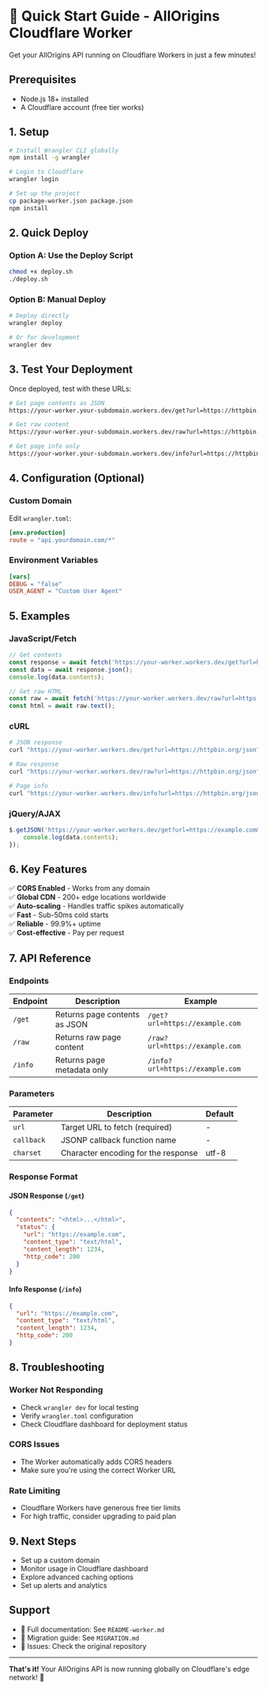 # 🚀 Quick Start Guide - AllOrigins Cloudflare Worker

Get your AllOrigins API running on Cloudflare Workers in just a few minutes!

## Prerequisites

- Node.js 18+ installed
- A Cloudflare account (free tier works)

## 1. Setup

```bash
# Install Wrangler CLI globally
npm install -g wrangler

# Login to Cloudflare
wrangler login

# Set up the project
cp package-worker.json package.json
npm install
```

## 2. Quick Deploy

### Option A: Use the Deploy Script
```bash
chmod +x deploy.sh
./deploy.sh
```

### Option B: Manual Deploy
```bash
# Deploy directly
wrangler deploy

# Or for development
wrangler dev
```

## 3. Test Your Deployment

Once deployed, test with these URLs:

```bash
# Get page contents as JSON
https://your-worker.your-subdomain.workers.dev/get?url=https://httpbin.org/json

# Get raw content
https://your-worker.your-subdomain.workers.dev/raw?url=https://httpbin.org/html

# Get page info only
https://your-worker.your-subdomain.workers.dev/info?url=https://httpbin.org/json
```

## 4. Configuration (Optional)

### Custom Domain
Edit `wrangler.toml`:
```toml
[env.production]
route = "api.yourdomain.com/*"
```

### Environment Variables
```toml
[vars]
DEBUG = "false"
USER_AGENT = "Custom User Agent"
```

## 5. Examples

### JavaScript/Fetch
```javascript
// Get contents
const response = await fetch('https://your-worker.workers.dev/get?url=https://example.com');
const data = await response.json();
console.log(data.contents);

// Get raw HTML
const raw = await fetch('https://your-worker.workers.dev/raw?url=https://example.com');
const html = await raw.text();
```

### cURL
```bash
# JSON response
curl "https://your-worker.workers.dev/get?url=https://httpbin.org/json"

# Raw response
curl "https://your-worker.workers.dev/raw?url=https://httpbin.org/json"

# Page info
curl "https://your-worker.workers.dev/info?url=https://httpbin.org/json"
```

### jQuery/AJAX
```javascript
$.getJSON('https://your-worker.workers.dev/get?url=https://example.com&callback=?', function(data) {
    console.log(data.contents);
});
```

## 6. Key Features

✅ **CORS Enabled** - Works from any domain  
✅ **Global CDN** - 200+ edge locations worldwide  
✅ **Auto-scaling** - Handles traffic spikes automatically  
✅ **Fast** - Sub-50ms cold starts  
✅ **Reliable** - 99.9%+ uptime  
✅ **Cost-effective** - Pay per request  

## 7. API Reference

### Endpoints

| Endpoint | Description | Example |
|----------|-------------|---------|
| `/get` | Returns page contents as JSON | `/get?url=https://example.com` |
| `/raw` | Returns raw page content | `/raw?url=https://example.com` |
| `/info` | Returns page metadata only | `/info?url=https://example.com` |

### Parameters

| Parameter | Description | Default |
|-----------|-------------|---------|
| `url` | Target URL to fetch (required) | - |
| `callback` | JSONP callback function name | - |
| `charset` | Character encoding for the response | utf-8 |

### Response Format

#### JSON Response (`/get`)
```json
{
  "contents": "<html>...</html>",
  "status": {
    "url": "https://example.com",
    "content_type": "text/html",
    "content_length": 1234,
    "http_code": 200
  }
}
```

#### Info Response (`/info`)
```json
{
  "url": "https://example.com",
  "content_type": "text/html", 
  "content_length": 1234,
  "http_code": 200
}
```

## 8. Troubleshooting

### Worker Not Responding
- Check `wrangler dev` for local testing
- Verify `wrangler.toml` configuration
- Check Cloudflare dashboard for deployment status

### CORS Issues
- The Worker automatically adds CORS headers
- Make sure you're using the correct Worker URL

### Rate Limiting
- Cloudflare Workers have generous free tier limits
- For high traffic, consider upgrading to paid plan

## 9. Next Steps

- Set up a custom domain
- Monitor usage in Cloudflare dashboard
- Explore advanced caching options
- Set up alerts and analytics

## Support

- 📖 Full documentation: See `README-worker.md`
- 🔧 Migration guide: See `MIGRATION.md`
- 🐛 Issues: Check the original repository

---

**That's it!** Your AllOrigins API is now running globally on Cloudflare's edge network! 🎉